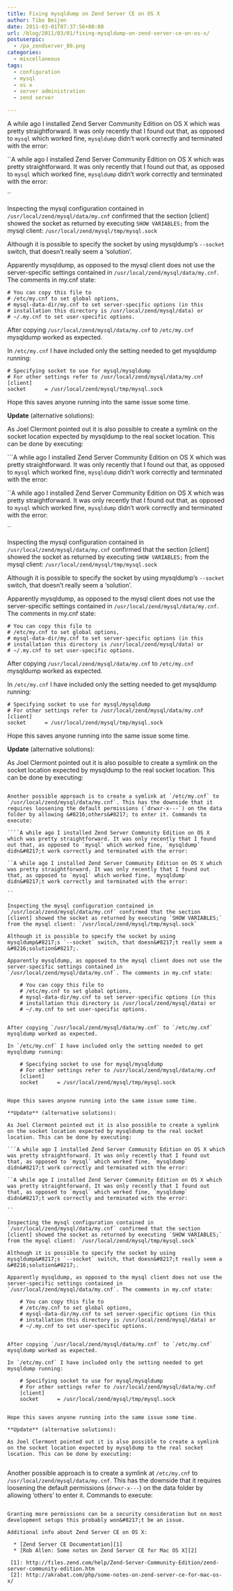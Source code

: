 ```yaml
---
title: Fixing mysqldump on Zend Server CE on OS X
author: Tibo Beijen
date: 2011-03-01T07:37:56+00:00
url: /blog/2011/03/01/fixing-mysqldump-on-zend-server-ce-on-os-x/
postuserpic:
  - /pa_zendserver_80.png
categories:
  - miscellaneous
tags:
  - configuration
  - mysql
  - os x
  - server administration
  - zend server

---
```

A while ago I installed Zend Server Community Edition on OS X which was pretty straightforward. It was only recently that I found out that, as opposed to `mysql` which worked fine, `mysqldump` didn&#8217;t work correctly and terminated with the error:
  
``A while ago I installed Zend Server Community Edition on OS X which was pretty straightforward. It was only recently that I found out that, as opposed to `mysql` which worked fine, `mysqldump` didn&#8217;t work correctly and terminated with the error:
  
`` 
  
Inspecting the mysql configuration contained in `/usr/local/zend/mysql/data/my.cnf` confirmed that the section [client] showed the socket as returned by executing `SHOW VARIABLES;` from the mysql client: `/usr/local/zend/mysql/tmp/mysql.sock`

Although it is possible to specify the socket by using mysqldump&#8217;s `--socket` switch, that doesn&#8217;t really seem a &#8216;solution&#8217;. 

Apparently mysqldump, as opposed to the mysql client does not use the server-specific settings contained in `/usr/local/zend/mysql/data/my.cnf`. The comments in my.cnf state:

    # You can copy this file to
    # /etc/my.cnf to set global options,
    # mysql-data-dir/my.cnf to set server-specific options (in this
    # installation this directory is /usr/local/zend/mysql/data) or
    # ~/.my.cnf to set user-specific options.
    

After copying `/usr/local/zend/mysql/data/my.cnf` to `/etc/my.cnf` mysqldump worked as expected.

In `/etc/my.cnf` I have included only the setting needed to get mysqldump running:

    # Specifying socket to use for mysql/mysqldump
    # For other settings refer to /usr/local/zend/mysql/data/my.cnf
    [client]
    socket      = /usr/local/zend/mysql/tmp/mysql.sock
    

Hope this saves anyone running into the same issue some time.

**Update** (alternative solutions):
  
As Joel Clermont pointed out it is also possible to create a symlink on the socket location expected by mysqldump to the real socket location. This can be done by executing:
  
```A while ago I installed Zend Server Community Edition on OS X which was pretty straightforward. It was only recently that I found out that, as opposed to `mysql` which worked fine, `mysqldump` didn&#8217;t work correctly and terminated with the error:
  
``A while ago I installed Zend Server Community Edition on OS X which was pretty straightforward. It was only recently that I found out that, as opposed to `mysql` which worked fine, `mysqldump` didn&#8217;t work correctly and terminated with the error:
  
`` 
  
Inspecting the mysql configuration contained in `/usr/local/zend/mysql/data/my.cnf` confirmed that the section [client] showed the socket as returned by executing `SHOW VARIABLES;` from the mysql client: `/usr/local/zend/mysql/tmp/mysql.sock`

Although it is possible to specify the socket by using mysqldump&#8217;s `--socket` switch, that doesn&#8217;t really seem a &#8216;solution&#8217;. 

Apparently mysqldump, as opposed to the mysql client does not use the server-specific settings contained in `/usr/local/zend/mysql/data/my.cnf`. The comments in my.cnf state:

    # You can copy this file to
    # /etc/my.cnf to set global options,
    # mysql-data-dir/my.cnf to set server-specific options (in this
    # installation this directory is /usr/local/zend/mysql/data) or
    # ~/.my.cnf to set user-specific options.
    

After copying `/usr/local/zend/mysql/data/my.cnf` to `/etc/my.cnf` mysqldump worked as expected.

In `/etc/my.cnf` I have included only the setting needed to get mysqldump running:

    # Specifying socket to use for mysql/mysqldump
    # For other settings refer to /usr/local/zend/mysql/data/my.cnf
    [client]
    socket      = /usr/local/zend/mysql/tmp/mysql.sock
    

Hope this saves anyone running into the same issue some time.

**Update** (alternative solutions):
  
As Joel Clermont pointed out it is also possible to create a symlink on the socket location expected by mysqldump to the real socket location. This can be done by executing:
  
``` 

Another possible approach is to create a symlink at `/etc/my.cnf` to `/usr/local/zend/mysql/data/my.cnf`. This has the downside that it requires loosening the default permissions (`drwxr-x---`) on the data folder by allowing &#8216;others&#8217; to enter it. Commands to execute:
  
````A while ago I installed Zend Server Community Edition on OS X which was pretty straightforward. It was only recently that I found out that, as opposed to `mysql` which worked fine, `mysqldump` didn&#8217;t work correctly and terminated with the error:
  
``A while ago I installed Zend Server Community Edition on OS X which was pretty straightforward. It was only recently that I found out that, as opposed to `mysql` which worked fine, `mysqldump` didn&#8217;t work correctly and terminated with the error:
  
`` 
  
Inspecting the mysql configuration contained in `/usr/local/zend/mysql/data/my.cnf` confirmed that the section [client] showed the socket as returned by executing `SHOW VARIABLES;` from the mysql client: `/usr/local/zend/mysql/tmp/mysql.sock`

Although it is possible to specify the socket by using mysqldump&#8217;s `--socket` switch, that doesn&#8217;t really seem a &#8216;solution&#8217;. 

Apparently mysqldump, as opposed to the mysql client does not use the server-specific settings contained in `/usr/local/zend/mysql/data/my.cnf`. The comments in my.cnf state:

    # You can copy this file to
    # /etc/my.cnf to set global options,
    # mysql-data-dir/my.cnf to set server-specific options (in this
    # installation this directory is /usr/local/zend/mysql/data) or
    # ~/.my.cnf to set user-specific options.
    

After copying `/usr/local/zend/mysql/data/my.cnf` to `/etc/my.cnf` mysqldump worked as expected.

In `/etc/my.cnf` I have included only the setting needed to get mysqldump running:

    # Specifying socket to use for mysql/mysqldump
    # For other settings refer to /usr/local/zend/mysql/data/my.cnf
    [client]
    socket      = /usr/local/zend/mysql/tmp/mysql.sock
    

Hope this saves anyone running into the same issue some time.

**Update** (alternative solutions):
  
As Joel Clermont pointed out it is also possible to create a symlink on the socket location expected by mysqldump to the real socket location. This can be done by executing:
  
```A while ago I installed Zend Server Community Edition on OS X which was pretty straightforward. It was only recently that I found out that, as opposed to `mysql` which worked fine, `mysqldump` didn&#8217;t work correctly and terminated with the error:
  
``A while ago I installed Zend Server Community Edition on OS X which was pretty straightforward. It was only recently that I found out that, as opposed to `mysql` which worked fine, `mysqldump` didn&#8217;t work correctly and terminated with the error:
  
`` 
  
Inspecting the mysql configuration contained in `/usr/local/zend/mysql/data/my.cnf` confirmed that the section [client] showed the socket as returned by executing `SHOW VARIABLES;` from the mysql client: `/usr/local/zend/mysql/tmp/mysql.sock`

Although it is possible to specify the socket by using mysqldump&#8217;s `--socket` switch, that doesn&#8217;t really seem a &#8216;solution&#8217;. 

Apparently mysqldump, as opposed to the mysql client does not use the server-specific settings contained in `/usr/local/zend/mysql/data/my.cnf`. The comments in my.cnf state:

    # You can copy this file to
    # /etc/my.cnf to set global options,
    # mysql-data-dir/my.cnf to set server-specific options (in this
    # installation this directory is /usr/local/zend/mysql/data) or
    # ~/.my.cnf to set user-specific options.
    

After copying `/usr/local/zend/mysql/data/my.cnf` to `/etc/my.cnf` mysqldump worked as expected.

In `/etc/my.cnf` I have included only the setting needed to get mysqldump running:

    # Specifying socket to use for mysql/mysqldump
    # For other settings refer to /usr/local/zend/mysql/data/my.cnf
    [client]
    socket      = /usr/local/zend/mysql/tmp/mysql.sock
    

Hope this saves anyone running into the same issue some time.

**Update** (alternative solutions):
  
As Joel Clermont pointed out it is also possible to create a symlink on the socket location expected by mysqldump to the real socket location. This can be done by executing:
  
``` 

Another possible approach is to create a symlink at `/etc/my.cnf` to `/usr/local/zend/mysql/data/my.cnf`. This has the downside that it requires loosening the default permissions (`drwxr-x---`) on the data folder by allowing &#8216;others&#8217; to enter it. Commands to execute:
  
```` 
  
Granting more permissions can be a security consideration but on most development setups this probably won&#8217;t be an issue.

Additional info about Zend Server CE on OS X:

  * [Zend Server CE Documentation][1]
  * [Rob Allen: Some notes on Zend Server CE for Mac OS X][2]

 [1]: http://files.zend.com/help/Zend-Server-Community-Edition/zend-server-community-edition.htm
 [2]: http://akrabat.com/php/some-notes-on-zend-server-ce-for-mac-os-x/